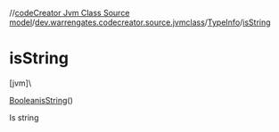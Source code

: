 //[codeCreator Jvm Class Source model](../../../index.md)/[dev.warrengates.codecreator.source.jvmclass](../index.md)/[TypeInfo](index.md)/[isString](is-string.md)

# isString

[jvm]\

[Boolean](https://docs.oracle.com/javase/8/docs/api/java/lang/Boolean.html)[isString](is-string.md)()

Is string
